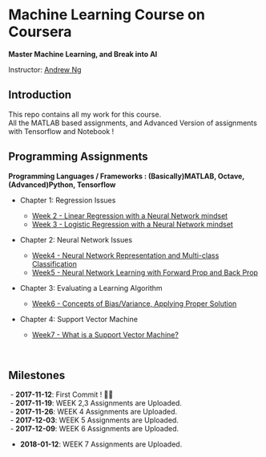 # Machine Learning Course on Coursera

**Master Machine Learning, and Break into AI**

Instructor: [Andrew Ng](http://www.andrewng.org/)

## Introduction

This repo contains all my work for this course. </br>
All the MATLAB based assignments, and Advanced Version of assignments with Tensorflow and Notebook ! </br>

## Programming Assignments

**Programming Languages / Frameworks : (Basically)MATLAB, Octave, (Advanced)Python, Tensorflow**

- Chapter 1: Regression Issues
  - [Week 2 - Linear Regression with a Neural Network mindset](https://github.com/gicheonkang/deep-learning-coursera/tree/master/week2)
  - [Week 3 - Logistic Regression with a Neural Network mindset](https://github.com/gicheonkang/deep-learning-coursera/tree/master/week3) </br>
- Chapter 2: Neural Network Issues
  - [Week4 - Neural Network Representation and Multi-class Classification](https://github.com/gicheonkang/machine-learning-coursera/tree/master/week4)
  - [Week5 - Neural Network Learning with Forward Prop and Back Prop](https://github.com/gicheonkang/machine-learning-coursera/tree/master/week5) </br>

- Chapter 3: Evaluating a Learning Algorithm </br>
  - [Week6 - Concepts of Bias/Variance, Applying Proper Solution](https://github.com/gicheonkang/machine-learning-coursera/tree/master/week6) </br>

- Chapter 4: Support Vector Machine </br>
  - [Week7 - What is a Support Vector Machine?](https://github.com/gicheonkang/machine-learning-coursera/tree/master/week7)
</br>

## Milestones

  - **2017-11-12**: First Commit ! ✌🏻 </br>
  - **2017-11-19**: WEEK 2,3 Assignments are Uploaded.</br>
  - **2017-11-26**: WEEK 4 Assignments are Uploaded.</br>
  - **2017-12-03**: WEEK 5 Assignments are Uploaded.</br>
  - **2017-12-09**: WEEK 6 Assignments are Uploaded.</br>
- **2018-01-12**: WEEK 7 Assignments are Uploaded.</br>  

